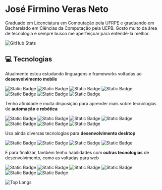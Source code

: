 # José Firmino Veras Neto

Graduado em Licenciatura em Computação pela UFRPE e graduando em Bacharelado em Ciências da Computação pela UEPB. Gosto muito da área de tecnologia e sempre busco me aperfeiçoar para entendê-la melhor. 

![GitHub Stats](https://github-readme-stats.vercel.app/api?username=firminoveras&theme=transparent&bg_color=000&border_color=30A3DC&show_icons=true&icon_color=30A3DC&title_color=E94D5F&text_color=FFF)

## 💻 Tecnologias
Atualmente estou estudando linguagens e frameworks voltadas ao **desenvolvimento mobile**

![Static Badge](https://img.shields.io/badge/⠀-⠀Kotlin-purple?logo=kotlin)
![Static Badge](https://img.shields.io/badge/⠀-⠀Java-orange?logo=openjdk)
![Static Badge](https://img.shields.io/badge/⠀-⠀Gradle-%2302303A?logo=gradle)
![Static Badge](https://img.shields.io/badge/⠀-⠀Firebase-%23FFCA28?logo=firebase)
![Static Badge](https://img.shields.io/badge/⠀-⠀MIDI-%23000000?logo=midi)
![Static Badge](https://img.shields.io/badge/⠀-⠀Material%20Design-%23757575?logo=materialdesign)
![Static Badge](https://img.shields.io/badge/⠀-⠀Jetpack%20Compose-%234285F4?logo=jetpackcompose)

Tenho afinidade e muita disposição para aprender mais sobre tecnologias de **automação e robótica**

![Static Badge](https://img.shields.io/badge/⠀-⠀Python-%233776AB?logo=python)
![Static Badge](https://img.shields.io/badge/⠀-⠀Arduino-%2300878F?logo=arduino)
![Static Badge](https://img.shields.io/badge/⠀-⠀C-%23A8B9CC?logo=c)
![Static Badge](https://img.shields.io/badge/⠀-⠀C%2B%2B-%2300599C?logo=c%2B%2B)
![Static Badge](https://img.shields.io/badge/⠀-⠀Raspberry%20Pi-%23A22846?logo=raspberrypi)
![Static Badge](https://img.shields.io/badge/⠀-⠀Bluetooth-%230082FC?logo=bluetooth)
![Static Badge](https://img.shields.io/badge/⠀-⠀Espressif-%23E7352C?logo=espressif)

Uso ainda diversas tecnologias para **desenvolvimento desktop**

![Static Badge](https://img.shields.io/badge/⠀-⠀C%23-%23239120?logo=csharp)
![Static Badge](https://img.shields.io/badge/⠀-⠀.NET-%23512BD4?logo=.net)
![Static Badge](https://img.shields.io/badge/⠀-⠀Windows%20Form-%230078D4?logo=windows)
![Static Badge](https://img.shields.io/badge/⠀-⠀GTK-%237FE719?logo=gtk)

E para finalizar, também tenho habilidades com **outras tecnologias** de desenvolvimento, como as voltadas para web

![Static Badge](https://img.shields.io/badge/⠀-⠀HTML5-%23E34F26?logo=html5)
![Static Badge](https://img.shields.io/badge/⠀-⠀CSS-%231572B6?logo=css3)
![Static Badge](https://img.shields.io/badge/⠀-⠀SASS-%23CC6699?logo=sass)
![Static Badge](https://img.shields.io/badge/⠀-⠀Django-%23092E20?logo=django)
![Static Badge](https://img.shields.io/badge/⠀-⠀JavaScript-%23F7DF1E?logo=javascript)
![Static Badge](https://img.shields.io/badge/⠀-⠀PostgreSQL-%234169E1?logo=postgresql)


![Top Langs](https://github-readme-stats-git-masterrstaa-rickstaa.vercel.app/api/top-langs/?username=firminoveras&bg_color=000&border_color=30A3DC&title_color=E94D5F&text_color=FFF)